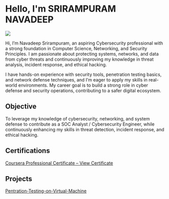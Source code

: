 # Hello, I'm SRIRAMPURAM NAVADEEP
<a href="https://www.linkedin.com/in/navadeep-srirampuram-50b975259/"><img src="https://img.shields.io/badge/-LinkedIn-0072b1?&style=for-the-badge&logo=linkedin&logoColor=white" /></a>

Hi, I’m Navadeep Srirampuram, an aspiring Cybersecurity professional with a strong foundation in Computer Science, Networking, and Security Principles. I am passionate about protecting systems, networks, and data from cyber threats and continuously improving my knowledge in threat analysis, incident response, and ethical hacking.

I have hands-on experience with security tools, penetration testing basics, and network defense techniques, and I’m eager to apply my skills in real-world environments. My career goal is to build a strong role in cyber defense and security operations, contributing to a safer digital ecosystem.



## Objective
To leverage my knowledge of cybersecurity, networking, and system defense to contribute as a SOC Analyst / Cybersecurity Engineer, while continuously enhancing my skills in threat detection, incident response, and ethical hacking.






## Certifications

<div>



<a href="https://www.coursera.org/account/accomplishments/professional-cert/certificate/JVVAHJ4QVBHF"
   target="_blank"
   rel="noopener noreferrer"
   title="View my Coursera Professional Certificate"
   aria-label="View my Coursera Professional Certificate (opens in new tab)">
  Coursera Professional Certificate – View Certificate
</a>





</div>





## Projects
<a href="https://github.com/srirampuramnavadeep/Penetration-Testing-on-a-Virtual-Machine/tree/main">Pentration-Testing-on-Virtual-Machine</a>

